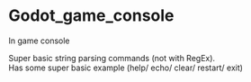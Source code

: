 # Godot_game_console
 In game console

Super basic string parsing commands (not with RegEx).  
Has some super basic example (help/ echo/ clear/ restart/ exit)
